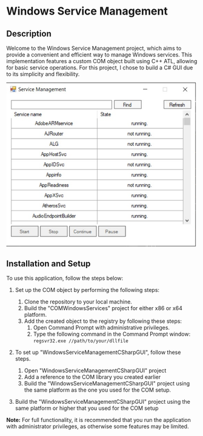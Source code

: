 # Windows Service Management

## Description ##
Welcome to the Windows Service Management project, which aims to provide a convenient and efficient way to manage Windows services. This implementation features a custom COM object built using C++ ATL, allowing for basic service operations. For this project, I chose to build a C# GUI due to its simplicity and flexibility.


<img src="images/app.jpg" width="500">

## Installation and Setup ##

To use this application, follow the steps below:

1) Set up the COM object by performing the following steps:
    1) Clone the repository to your local machine.
    2) Build the "COMWindowsServices" project for either x86 or x64 platform.
    3) Add the created object to the registry by following these steps:
        1) Open Command Prompt with administrative privileges.
        2) Type the following command in the Command Prompt window:
      `regsvr32.exe //path/to/your/dllfile`
      
2) To set up "WindowsServiceManagementCSharpGUI", follow these steps.
    1) Open "WindowsServiceManagementCSharpGUI" project
    2) Add a reference to the COM library you created earlier
    3) Build the "WindowsServiceManagementCSharpGUI" project using the same platform as the one you used for the COM setup.
    
3) Build the "WindowsServiceManagementCSharpGUI" project using the same platform or higher that you used for the COM setup

**Note:** For full functionality, it is recommended that you run the application with administrator privileges, as otherwise some features may be limited.
